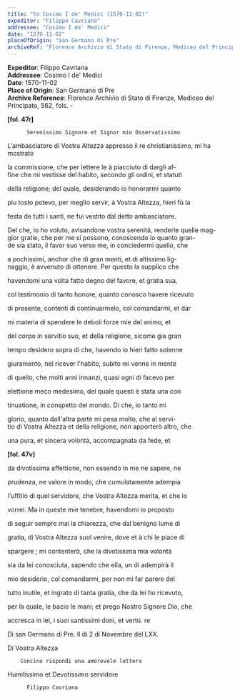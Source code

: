 ```yaml
---
title: "to Cosimo I de' Medici (1570-11-02)"
expeditor: "Filippo Cavriana"
addressee: "Cosimo I de' Medici"
date: "1570-11-02"
placeOfOrigin: "San Germano di Pre"
archiveRef: "Florence Archivio di Stato di Firenze, Mediceo del Principato, 562, fols. -"
---
```


**Expeditor**: Filippo Cavriana  
**Addressee**: Cosimo I de' Medici  
**Date**: 1570-11-02  
**Place of Origin**: San Germano di Pre  
**Archive Reference**: Florence Archivio di Stato di Firenze, Mediceo del Principato, 562, fols. -  


    
      
        
**[fol. 47r]**

        
            

          Serenissimo Signore et Signor mio Osservatissimo
        


        
            
L'ambasciatore di Vostra Altezza appresso il re christianissimo, mi ha mostrato
            
la commissione, che per lettere le à piacciuto di dargli af-  
fine che mi vestisse del habito, secondo gli ordini, et statuti
            
della religione; del quale, desiderando io honorarmi quanto
            
piu tosto potevo, per meglio servir, à Vostra Altezza, hieri fù la
            
festa de tutti i santi, ne fui vestito dal detto ambasciatore.
            
Del che, io ho voluto, avisandone vostra serenità, renderle quelle mag-  
gior gratie, che per me si possono, conoscendo io quanto gran-  
de sia stato, il favor suo verso me, in conciedermi quello, che
            
a pochissimi, anchor che di gran menti, et di altissimo lig-  
naggio, è avvenuto di ottenere. Per questo la supplico che
            
havendomi una volta fatto degno del favore, et gratia sua,
            
col testimonio di tanto honore, quanto conosco havere ricevuto
            
di presente, contenti di continuarmelo, col comandarmi, et dar
            
mi materia di spendere le deboli forze mie del animo, et
            
del corpo in servitio suo, et della religione, sicome gia gran
            
tempo desidero sopra di che, havendo io hieri fatto solenne
            
giuramento, nel ricever l'habito, subito mi venne in mente
            
di quello, che molti anni innanzi, quasi ogni di facevo per
            
elettione meco medesimo, del quale questi è stata una con
            
tinuatione, in conspetto del mondo. Di che, io tanto mi
            
glorio, quanto dall'altra parte mi pesa molto, che al servi-  
tio di Vostra Altezza et della religione, non apporterò altro, che
            
una pura, et sincera volontà, accompagnata da fede, et
        


        
**[fol. 47v]**

        
            
da divotissima affettione, non essendo in me ne sapere, ne
            
prudenza, ne valore in modo, che cumulatamente adempia
            
l'uffitio di quel servidore, che Vostra Altezza merita, et che io
            
vorrei. Ma in queste mie tenebre, havendomi io proposto
            
di seguir sempre mai la chiarezza, che dal benigno lume di
            
gratia, di Vostra Altezza suol venire, dove et à chi le piace di
            
spargere ; mi contenterò, che la divotissima mia volontà
            
sia da lei conosciuta, sapendo che ella, un di adempirà il
            
mio desiderio, col comandarmi, per non mi far parere del
            
tutto inutile, et ingrato di tanta gratia, che da lei ho ricevuto,
            
per la quale, le bacio le mani; et prego Nostro Signore Dio, che
            
accresca in lei, i suoi santissimi doni, et vertú. re
            
Di san Germano di Pre. Il di 2 di Novembre del LXX.
        


        
            
Di Vostra Altezza
        


        Concino rispondi una amorevole lettera
        
            
Humilissimo et Devotissimo servidore
            

          Filippo Cavriana
        


      
    
  